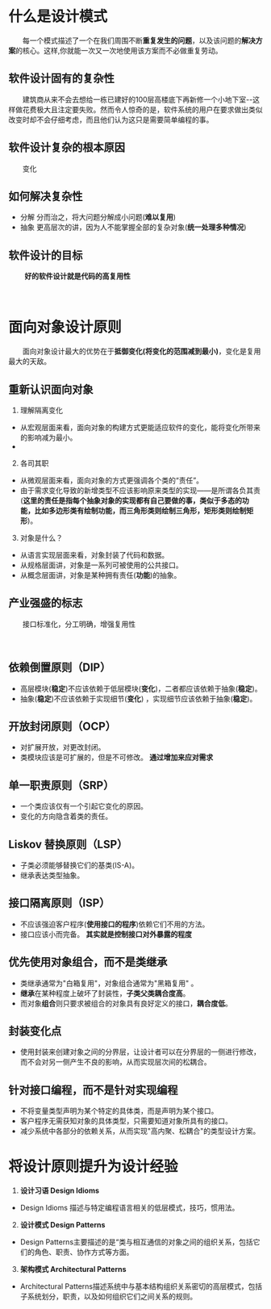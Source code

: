# 什么是设计模式
&emsp;&emsp;每一个模式描述了一个在我们周围不断**重复发生的问题**，以及该问题的**解决方案**的核心。这样,你就能一次又一次地使用该方案而不必做重复劳动。

## 软件设计固有的复杂性
&emsp;&emsp;建筑商从来不会去想给一栋已建好的100层高楼底下再新修一个小地下室--这样做花费极大且注定要失败。然而令人惊奇的是，软件系统的用户在要求做出类似改变时却不会仔细考虑，而且他们认为这只是需要简单编程的事。

## 软件设计复杂的根本原因
&emsp;&emsp;变化

## 如何解决复杂性
* 分解 分而治之，将大问题分解成小问题(**难以复用**)
* 抽象 更高层次的讲，因为人不能掌握全部的复杂对象(**统一处理多种情况**)

## 软件设计的目标
&emsp;&emsp; **好的软件设计就是代码的高复用性** 


<br/>


# 面向对象设计原则
&emsp;&emsp;面向对象设计最大的优势在于**抵御变化(将变化的范围减到最小)**，变化是复用最大的天敌。  

## 重新认识面向对象

1. 理解隔离变化
* 从宏观层面来看，面向对象的构建方式更能适应软件的变化，能将变化所带来的影响减为最小。
* 
2. 各司其职
* 从微观层面来看，面向对象的方式更强调各个类的“责任”。
* 由于需求变化导致的新增类型不应该影响原来类型的实现——是所谓各负其责(**这里的责任是指每个抽象对象的实现都有自己要做的事，类似于多态的功能，比如多边形类有绘制功能，而三角形类则绘制三角形，矩形类则绘制矩形**)。
  
3. 对象是什么？
* 从语言实现层面来看，对象封装了代码和数据。
* 从规格层面讲，对象是一系列可被使用的公共接口。
* 从概念层面讲，对象是某种拥有责任(**功能**)的抽象。

## 产业强盛的标志
&emsp;&emsp;接口标准化，分工明确，增强复用性


<br/>


## 依赖倒置原则（DIP） 
* 高层模块(**稳定**)不应该依赖于低层模块(**变化**)，二者都应该依赖于抽象(**稳定**)。 
* 抽象(**稳定**)不应该依赖于实现细节(**变化**) ，实现细节应该依赖于抽象(**稳定**)。

 
## 开放封闭原则（OCP） 
* 对扩展开放，对更改封闭。
* 类模块应该是可扩展的，但是不可修改。
**通过增加来应对需求**



## 单一职责原则（SRP） 
* 一个类应该仅有一个引起它变化的原因。 
* 变化的方向隐含着类的责任。


## Liskov 替换原则（LSP） 
* 子类必须能够替换它们的基类(IS-A)。 
* 继承表达类型抽象。


## 接口隔离原则（ISP） 
* 不应该强迫客户程序(**使用接口的程序**)依赖它们不用的方法。 
* 接口应该小而完备。
**其实就是控制接口对外暴露的程度**
  


## 优先使用对象组合，而不是类继承
* 类继承通常为"白箱复用"，对象组合通常为"黑箱复用" 。 
* **继承**在某种程度上破坏了封装性，**子类父类耦合度高**。
* 而对象**组合**则只要求被组合的对象具有良好定义的接口，**耦合度低**。
  

## 封装变化点
* 使用封装来创建对象之间的分界层，让设计者可以在分界层的一侧进行修改，而不会对另一侧产生不良的影响，从而实现层次间的松耦合。
  

## 针对接口编程，而不是针对实现编程
* 不将变量类型声明为某个特定的具体类，而是声明为某个接口。 
* 客户程序无需获知对象的具体类型，只需要知道对象所具有的接口。 
* 减少系统中各部分的依赖关系，从而实现"高内聚、松耦合"的类型设计方案。


# 将设计原则提升为设计经验
1. **设计习语 Design Idioms**
* Design Idioms 描述与特定编程语言相关的低层模式，技巧，惯用法。 
  
2. **设计模式 Design Patterns**
* Design Patterns主要描述的是“类与相互通信的对象之间的组织关系，包括它们的角色、职责、协作方式等方面。
   
3. **架构模式 Architectural Patterns**
* Architectural Patterns描述系统中与基本结构组织关系密切的高层模式，包括子系统划分，职责，以及如何组织它们之间关系的规则。
